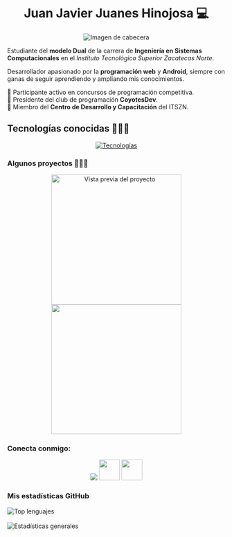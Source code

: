 <!-- Encabezado con nombre e imagen -->
<div align="center">
  <h1 id="web-developer-js-nodejs--python">Juan Javier Juanes Hinojosa 💻</h1>
  <img 
    src="https://private-user-images.githubusercontent.com/166641726/448405150-4c4e9677-1532-43fb-8ecc-86e35c0b5680.png?jwt=eyJhbGciOiJIUzI1NiIsInR5cCI6IkpXVCJ9.eyJpc3MiOiJnaXRodWIuY29tIiwiYXVkIjoicmF3LmdpdGh1YnVzZXJjb250ZW50LmNvbSIsImtleSI6ImtleTUiLCJleHAiOjE3NDg0NTUyOTMsIm5iZiI6MTc0ODQ1NDk5MywicGF0aCI6Ii8xNjY2NDE3MjYvNDQ4NDA1MTUwLTRjNGU5Njc3LTE1MzItNDNmYi04ZWNjLTg2ZTM1YzBiNTY4MC5wbmc_WC1BbXotQWxnb3JpdGhtPUFXUzQtSE1BQy1TSEEyNTYmWC1BbXotQ3JlZGVudGlhbD1BS0lBVkNPRFlMU0E1M1BRSzRaQSUyRjIwMjUwNTI4JTJGdXMtZWFzdC0xJTJGczMlMkZhd3M0X3JlcXVlc3QmWC1BbXotRGF0ZT0yMDI1MDUyOFQxNzU2MzNaJlgtQW16LUV4cGlyZXM9MzAwJlgtQW16LVNpZ25hdHVyZT02ZTQwOTAzNmZiNDM0MzVmMmIzODNmYWM3ODdkYTIyMTAxYzEwOWY0YmU0ZTM0MDE0MmZiMjk2YTYxMjkwMDA1JlgtQW16LVNpZ25lZEhlYWRlcnM9aG9zdCJ9.XMHplb4N5QdnctirWgmniVQHSplKUgOQoL6Jq95nA0I" 
    alt="Imagen de cabecera" 
    style="max-width: 100%; height: auto;" 
  />
</div>

<!-- Descripción personal -->
<section align="left">
  <p>
    Estudiante del <strong>modelo Dual</strong> de la carrera de <strong>Ingeniería en Sistemas Computacionales</strong> en el 
    <em>Instituto Tecnológico Superior Zacatecas Norte</em>.
  </p>
  <p>
    Desarrollador apasionado por la <strong>programación web</strong> y <strong>Android</strong>, siempre con ganas de seguir aprendiendo 
    y ampliando mis conocimientos.
  </p>
  <ul style="list-style: none; padding-left: 0;">
    <li>📌 Participante activo en concursos de programación competitiva.</li>
    <li>🚀 Presidente del club de programación <strong>CoyotesDev</strong>.</li>
    <li>💼 Miembro del <strong>Centro de Desarrollo y Capacitación</strong> del ITSZN.</li>
  </ul>
</section>

<!-- Tecnologías -->
<h2 align="left">Tecnologías conocidas 👨🏻‍💻</h2>
<p align="center">
  <a href="https://skillicons.dev">
    <img src="https://skillicons.dev/icons?i=c,cpp,cs,java,js,html,css,kotlin,python,angular,nodejs,firebase,mysql,git,github,bitbucket,androidstudio,pycharm,sublime,vscode,visualstudio,docker,postman,arduino,linux" alt="Tecnologías" />
  </a>
</p>

<!-- Proyectos -->
<h3 align="left">Algunos proyectos 👨🏻‍💻</h3>
<div align="center">
  <a href="http://pagina-listado-productos-jhjj.netlify.app/" title="Ir al sitio web" target="_blank">
    <img align="center" width="300px" src="https://private-user-images.githubusercontent.com/166641726/448540049-0f54acf1-1572-4f04-a8ba-2ed3386bb22d.png?jwt=eyJhbGciOiJIUzI1NiIsInR5cCI6IkpXVCJ9.eyJpc3MiOiJnaXRodWIuY29tIiwiYXVkIjoicmF3LmdpdGh1YnVzZXJjb250ZW50LmNvbSIsImtleSI6ImtleTUiLCJleHAiOjE3NDg0NTg4MzAsIm5iZiI6MTc0ODQ1ODUzMCwicGF0aCI6Ii8xNjY2NDE3MjYvNDQ4NTQwMDQ5LTBmNTRhY2YxLTE1NzItNGYwNC1hOGJhLTJlZDMzODZiYjIyZC5wbmc_WC1BbXotQWxnb3JpdGhtPUFXUzQtSE1BQy1TSEEyNTYmWC1BbXotQ3JlZGVudGlhbD1BS0lBVkNPRFlMU0E1M1BRSzRaQSUyRjIwMjUwNTI4JTJGdXMtZWFzdC0xJTJGczMlMkZhd3M0X3JlcXVlc3QmWC1BbXotRGF0ZT0yMDI1MDUyOFQxODU1MzBaJlgtQW16LUV4cGlyZXM9MzAwJlgtQW16LVNpZ25hdHVyZT1kNjkyMzU0NTM0OGVhODBmYjg0YzkwZmUzYzAyMTFmYzFkOWRiYWNhYmU4YTQyYWFhOTMyZDBjMmNlZDY1ZDNiJlgtQW16LVNpZ25lZEhlYWRlcnM9aG9zdCJ9.UGkMT3dwvuzRVdtyUtC_vm6VCVpjDugu0pjcVo27jzI" alt="Vista previa del proyecto" />
  </a>

   <a href="https://lista-tareas-angular-jhjj.netlify.app/" title="Ir al sitio web" target="_blank">
    <img align="center" width="300px" src="https://private-user-images.githubusercontent.com/166641726/448539906-12cd7d50-0b80-4680-9b0b-dafcc771a7fe.png?jwt=eyJhbGciOiJIUzI1NiIsInR5cCI6IkpXVCJ9.eyJpc3MiOiJnaXRodWIuY29tIiwiYXVkIjoicmF3LmdpdGh1YnVzZXJjb250ZW50LmNvbSIsImtleSI6ImtleTUiLCJleHAiOjE3NDg0NTg4MDYsIm5iZiI6MTc0ODQ1ODUwNiwicGF0aCI6Ii8xNjY2NDE3MjYvNDQ4NTM5OTA2LTEyY2Q3ZDUwLTBiODAtNDY4MC05YjBiLWRhZmNjNzcxYTdmZS5wbmc_WC1BbXotQWxnb3JpdGhtPUFXUzQtSE1BQy1TSEEyNTYmWC1BbXotQ3JlZGVudGlhbD1BS0lBVkNPRFlMU0E1M1BRSzRaQSUyRjIwMjUwNTI4JTJGdXMtZWFzdC0xJTJGczMlMkZhd3M0X3JlcXVlc3QmWC1BbXotRGF0ZT0yMDI1MDUyOFQxODU1MDZaJlgtQW16LUV4cGlyZXM9MzAwJlgtQW16LVNpZ25hdHVyZT0yMjZhMjRjZjhhNTA0MWI1MzhlM2Q3YTQ0NGFlMzRiNDFlZTdkMzZhZjk3Zjg1NTM0NGVlNGFkMTUyYzBkNDYxJlgtQW16LVNpZ25lZEhlYWRlcnM9aG9zdCJ9.Q4PinscAKOMcZEhutwD5-1mimSz1towkNld83dsvFdQ" />
  </a>
</div>

<!-- Conexión -->
<h3 align="left">Conecta conmigo:</h3>
<p align="center">
  <a href="https://www.linkedin.com/in/javierjuanes16/" target="_blank" style="text-decoration: none;">
    <img src="https://skillicons.dev/icons?i=linkedin" />
  </a>
  <a href="https://www.facebook.com/javier.juanes.2025" target="_blank" style="text-decoration: none;">
    <img src="https://raw.githubusercontent.com/rahuldkjain/github-profile-readme-generator/master/src/images/icons/Social/facebook.svg"  width="48" height="48" />
  </a>
  <a href="https://www.instagram.com/juanes_javier16/?hl=es-la" target="_blank" style="text-decoration: none;">
    <img src="https://raw.githubusercontent.com/rahuldkjain/github-profile-readme-generator/master/src/images/icons/Social/instagram.svg"  width="48" height="48" />
  </a>
</p>

<!-- Estadísticas GitHub -->
<h3 align="left">Mis estadísticas GitHub</h3>
<div align="left">
  <img align="center" src="https://github-readme-stats.vercel.app/api/top-langs?username=JavierJuanes&show_icons=true&theme=dark&locale=en&layout=compact" alt="Top lenguajes" />
  <br><br>
  <img align="center" src="https://github-readme-stats.vercel.app/api?username=JavierJuanes&show_icons=true&theme=dark&locale=en" alt="Estadísticas generales" />
</div>


